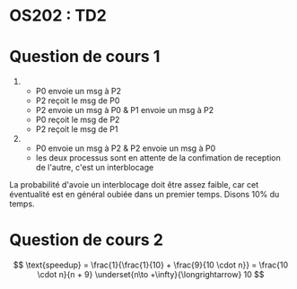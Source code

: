 # OS202 : TD2

# Question de cours 1

1)  - P0 envoie un msg à P2
    - P2 reçoit le msg de P0
    - P2 envoie un msg à P0 & P1 envoie un msg à P2
    - P0 reçoit le msg de P2
    - P2 reçoit le msg de P1

2)  - P0 envoie un msg à P2 & P2 envoie un msg à P0
    - les deux processus sont en attente de la confimation de reception de l'autre, c'est un interblocage

La probabilité d'avoie un interblocage doit être assez faible, car cet éventualité est en général oubiée dans un premier temps. Disons 10% du temps.


# Question de cours 2

$$
\text{speedup} = \frac{1}{\frac{1}{10} + \frac{9}{10 \cdot n}} = \frac{10 \cdot n}{n + 9} \underset{n\to +\infty}{\longrightarrow} 10
$$



